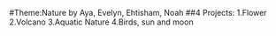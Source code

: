 #Theme:Nature by Aya, Evelyn, Ehtisham, Noah
##4 Projects:
1.Flower
2.Volcano
3.Aquatic Nature
4.Birds, sun and moon
